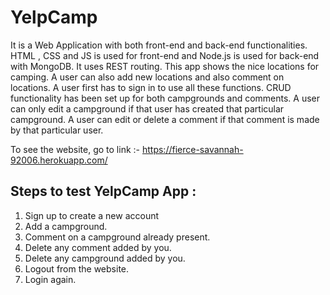 # YelpCamp
It is a Web Application with both front-end and back-end functionalities. HTML , CSS and JS is used for front-end and Node.js is used for back-end with MongoDB. It uses REST routing. This app shows the nice locations for camping. A user can also add new locations and also comment on locations. A user first has to sign in to use all these functions. 
CRUD functionality has been set up for both campgrounds and comments. A user can only edit a campground if that user has created that particular campground. A user can edit or delete a comment if that comment is made by that particular user.

To see the website, go to link :- https://fierce-savannah-92006.herokuapp.com/

## Steps to test YelpCamp App :

1. Sign up to create a new account
2. Add a campground.
3. Comment on a campground already present.
4. Delete any comment added by you.
5. Delete any campground added by you.
6. Logout from the website.
7. Login again.


